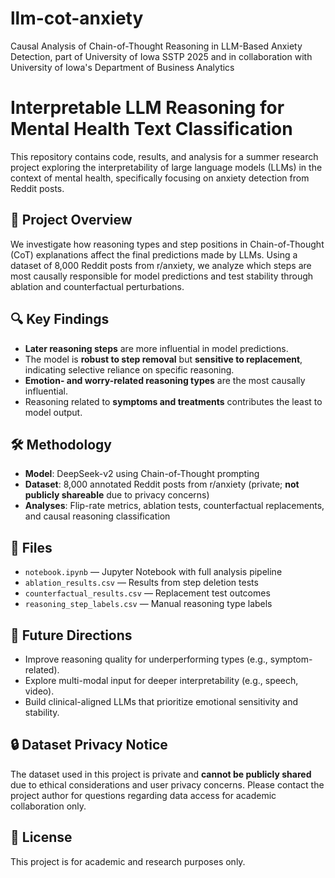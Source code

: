 # llm-cot-anxiety
Causal Analysis of Chain-of-Thought Reasoning in LLM-Based Anxiety Detection, part of University of Iowa SSTP 2025 and in collaboration with University of Iowa's Department of Business Analytics

# Interpretable LLM Reasoning for Mental Health Text Classification

This repository contains code, results, and analysis for a summer research project exploring the interpretability of large language models (LLMs) in the context of mental health, specifically focusing on anxiety detection from Reddit posts.

## 📌 Project Overview

We investigate how reasoning types and step positions in Chain-of-Thought (CoT) explanations affect the final predictions made by LLMs. Using a dataset of 8,000 Reddit posts from r/anxiety, we analyze which steps are most causally responsible for model predictions and test stability through ablation and counterfactual perturbations.

## 🔍 Key Findings

- **Later reasoning steps** are more influential in model predictions.
- The model is **robust to step removal** but **sensitive to replacement**, indicating selective reliance on specific reasoning.
- **Emotion- and worry-related reasoning types** are the most causally influential.
- Reasoning related to **symptoms and treatments** contributes the least to model output.

## 🛠️ Methodology

- **Model**: DeepSeek-v2 using Chain-of-Thought prompting
- **Dataset**: 8,000 annotated Reddit posts from r/anxiety (private; **not publicly shareable** due to privacy concerns)
- **Analyses**: Flip-rate metrics, ablation tests, counterfactual replacements, and causal reasoning classification

## 📁 Files

- `notebook.ipynb` — Jupyter Notebook with full analysis pipeline
- `ablation_results.csv` — Results from step deletion tests
- `counterfactual_results.csv` — Replacement test outcomes
- `reasoning_step_labels.csv` — Manual reasoning type labels

## 🔮 Future Directions

- Improve reasoning quality for underperforming types (e.g., symptom-related).
- Explore multi-modal input for deeper interpretability (e.g., speech, video).
- Build clinical-aligned LLMs that prioritize emotional sensitivity and stability.

## 🔒 Dataset Privacy Notice

The dataset used in this project is private and **cannot be publicly shared** due to ethical considerations and user privacy concerns. Please contact the project author for questions regarding data access for academic collaboration only.

## 📄 License

This project is for academic and research purposes only.
